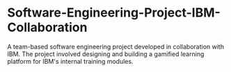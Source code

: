 # Software-Engineering-Project-IBM-Collaboration
A team-based software engineering project developed in collaboration with IBM. The project involved designing and building a gamified learning platform for IBM's internal training modules.
